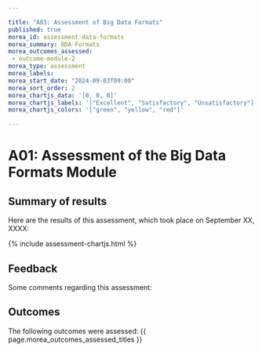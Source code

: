 ```yaml
---

title: "A03: Assessment of Big Data Formats"
published: true
morea_id: assessment-data-formats
morea_summary: BDA Formats
morea_outcomes_assessed:
 - outcome-module-2
morea_type: assessment
morea_labels:
morea_start_date: "2024-09-03T09:00"
morea_sort_order: 2
morea_chartjs_data: '[0, 0, 0]'
morea_chartjs_labels: '["Excellent", "Satisfactory", "Unsatisfactory"]'
morea_chartjs_colors: '["green", "yellow", "red"]'

---
```


# A01: Assessment of the Big Data Formats Module

## Summary of results

Here are the results of this assessment, which took place on September XX, XXXX:

{%  include assessment-chartjs.html  %}

## Feedback

Some comments regarding this assessment:


## Outcomes

The following outcomes were assessed: {{ page.morea_outcomes_assessed_titles }}


